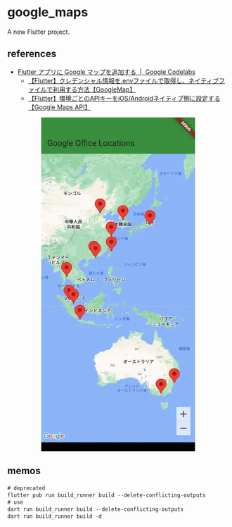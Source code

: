 # google_maps

A new Flutter project.

## references

- [Flutter アプリに Google マップを追加する  |  Google Codelabs](https://codelabs.developers.google.com/codelabs/google-maps-in-flutter?hl=ja#0)
  - [【Flutter】クレデンシャル情報を.envファイルで取得し、ネイティブファイルで利用する方法【GoogleMap】](https://zenn.dev/ryota_exe/articles/2a42beac4ef1d8)
  - [【Flutter】環境ごとのAPIキーをiOS/Androidネイティブ側に設定する【Google Maps API】](https://zenn.dev/altiveinc/articles/flutter-set-native-api-keys-per-env)

<p align="center">
  <img src="/google_maps/images/map.webp" alt="map.webp" width="350" />
</p>

## memos

```shell
# deprecated
flutter pub run build_runner build --delete-conflicting-outputs
# use
dart run build_runner build --delete-conflicting-outputs
dart run build_runner build -d
```
